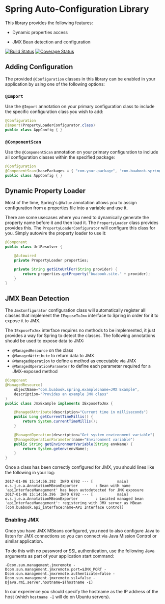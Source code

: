 # Spring Auto-Configuration Library

This library provides the following features:

* Dynamic properties access

* JMX Bean detection and configuration

[![Build Status](https://travis-ci.org/BuaBook/spring-common.svg?branch=master)](https://travis-ci.org/BuaBook/spring-common)
[![Coverage Status](https://coveralls.io/repos/github/BuaBook/spring-common/badge.svg?branch=master)](https://coveralls.io/github/BuaBook/spring-common?branch=master)

## Adding Configuration

The provided `@Configuration` classes in this library can be enabled in your application by using one of the following options:

### `@Import`

Use the `@Import` annotation on your primary configuration class to include the specific configuration class you wish to add:

```java
@Configuration
@Import(PropertyLoaderConfigurator.class)
public class AppConfig { }
```

### `@ComponentScan`

Use the `@ComponentScan` annotation on your primary configuration to include all configuration classes within the specified package:

```java
@Configuration
@ComponentScan(basePackages = { "com.your.package", "com.buabook.spring.configuration" })
public class AppConfig { }
```

## Dynamic Property Loader

Most of the time, Spring's `@Value` annotation allows you to assign configuration from a properties file into a variable and use it. 

There are some usecases where you need to dynamically generate the property name before it and then load it. The `PropertyLoader` class provides provides this. The `PropertyLoaderConfigurator` will configure this class for you. Simply autowire the property loader to use it:

```java
@Component
public class UrlResolver {

    @Autowired
    private PropertyLoader properties;

    private String getSiteUrlFor(String provider) {
        return properties.getProperty("buabook.site." + provider);
    }
}
```

## JMX Bean Detection

The `JmxConfigurator` configuration class will automatically register all classes that implement the `IExposeToJmx` interface to Spring in order for it to expose it to JMX.

The `IExposeToJmx` interface requires no methods to be implemented, it just provides a way for Spring to detect the classes. The following annotations should be used to expose data to JMX:

* `@ManagedResource` on the class
* `@ManagedAttribute` to return data to JMX
* `@ManagedOperation` to define a method as executable via JMX
* `@ManagedOperationParameter` to define each parameter required for a JMX-exposed method

```java
@Component
@ManagedResource(
    objectName="com.buabook.spring.example:name=JMX Example",
    description="Provides an example JMX class"
)
public class JmxExample implements IExposeToJmx {

    @ManagedAttribute(description="Current time in milliseconds")
    public Long getCurrentTimeMillis() {
        return System.currentTimeMillis();
    }

    @ManagedOperation(description="Get system environment variable")
    @ManagedOperationParameter(name="Environment variable")
    public String getEnvironmentVariable(String envName) {
        return System.getenv(envName);
    }
}
```

Once a class has been correctly configured for JMX, you should lines like the following in your log:

```
2017-01-06 15:14:56.392  INFO 6792 --- [           main] o.s.j.e.a.AnnotationMBeanExporter        : Bean with name 'apiInterfaceManagement' has been autodetected for JMX exposure
2017-01-06 15:14:56.396  INFO 6792 --- [           main] o.s.j.e.a.AnnotationMBeanExporter        : Located managed bean 'apiInterfaceManagement': registering with JMX server as MBean [com.buabook.api_interface:name=API Interface Control]
```

### Enabling JMX

Once you have JMX MBeans configured, you need to also configure Java to listen for JMX connections so you can connect via Java Mission Control or similar application.

To do this with no password or SSL authentication, use the following Java arguments as part of your application start command:

```
-Dcom.sun.management.jmxremote -Dcom.sun.management.jmxremote.port=$JMX_PORT -Dcom.sun.management.jmxremote.authenticate=false -Dcom.sun.management.jmxremote.ssl=false -Djava.rmi.server.hostname=$(hostname -I)
```

In our experience you should specify the hostname as the IP address of the host (which `hostname -I` will do on Ubuntu servers).